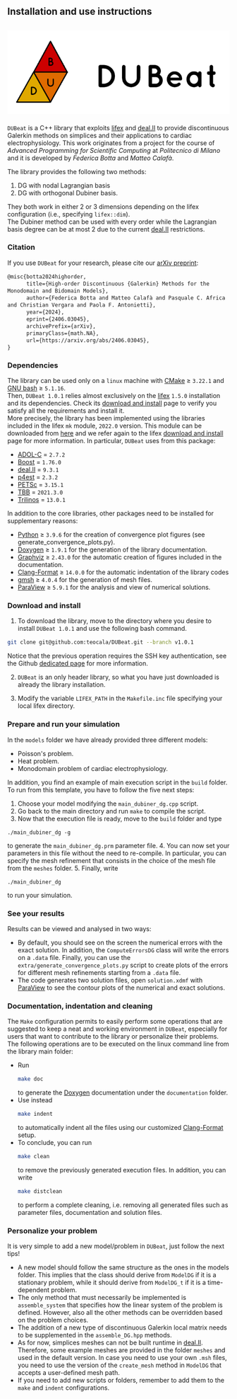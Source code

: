 Installation and use instructions
-----------------------------------------------------------------
![](./extra/images/title_image.png)
-----------------------------------------------------------------

`DUBeat` is a C++ library that exploits [lifex][] and [deal.II][] to provide discontinuous Galerkin methods on simplices and their applications to cardiac electrophysiology.
This work originates from a project for the course of *Advanced Programming for Scientific Computing* at *Politecnico di Milano* and it is developed by *Federica Botta* and *Matteo Calafà*.

The library provides the following two methods:
1. DG with nodal Lagrangian basis
2. DG with orthogonal Dubiner basis.

They both work in either 2 or 3 dimensions depending on the lifex configuration (i.e., specifying `lifex::dim`).  
The Dubiner method can be used with every order while the Lagrangian basis degree can be at most 2 due to the current [deal.II][] restrictions.

### Citation
If you use `DUBeat` for your research, please cite our [arXiv preprint][]:
```
@misc{botta2024highorder,
      title={High-order Discontinuous {Galerkin} Methods for the Monodomain and Bidomain Models}, 
      author={Federica Botta and Matteo Calafà and Pasquale C. Africa and Christian Vergara and Paola F. Antonietti},
      year={2024},
      eprint={2406.03045},
      archivePrefix={arXiv},
      primaryClass={math.NA},
      url={https://arxiv.org/abs/2406.03045}, 
}
```

### Dependencies
The library can be used only on a `linux` machine with [CMake][] ≥ `3.22.1` and [GNU bash][] ≥ `5.1.16`.  
Then, `DUBeat 1.0.1` relies almost exclusively on the [lifex][] `1.5.0` installation and its dependencies. Check its [download and install][] page to verify you satisfy all the requirements and install it.  
More precisely, the library has been implemented using the libraries included in the lifex `mk` module, `2022.0` version. This module can be downloaded from [here][] and we refer again to the lifex [download and install][] page for more information. In particular, `DUBeat` uses from this package:
- [ADOL-C][] = `2.7.2`
- [Boost][] = `1.76.0`
- [deal.II][] = `9.3.1`
- [p4est][] = `2.3.2`
- [PETSc][] = `3.15.1`
- [TBB][] = `2021.3.0`
- [Trilinos][] = `13.0.1`

In addition to the core libraries, other packages need to be installed for supplementary reasons:
- [Python][] ≥ `3.9.6` for the creation of convergence plot figures (see generate_convergence_plots.py).
- [Doxygen][] ≥ `1.9.1` for the generation of the library documentation.
- [Graphviz][] ≥ `2.43.0` for the automatic creation of figures included in the documentation.
- [Clang-Format][] ≥ `14.0.0` for the automatic indentation of the library codes
- [gmsh][] ≥ `4.0.4` for the generation of mesh files.
- [ParaView][] ≥ `5.9.1` for the analysis and view of numerical solutions.



### Download and install
1. To download the library, move to the directory where you desire to install `DUBeat 1.0.1` and use the following bash command.
  ```bash
  git clone git@github.com:teocala/DUBeat.git --branch v1.0.1
  ```
  Notice that the previous operation requires the SSH key authentication, see the Github [dedicated page][] for more information.

2. `DUBeat` is an only header library, so what you have just downloaded is already the library installation.

3. Modify the variable `LIFEX_PATH` in the `Makefile.inc` file specifying your local lifex directory.



### Prepare and run your simulation
In the `models` folder we have already provided three different models:
  - Poisson's problem.
  - Heat problem.
  - Monodomain problem of cardiac electrophysiology.

In addition, you find an example of main execution script in the `build` folder.  
To run from this template, you have to follow the five next steps:

1. Choose your model modifying the `main_dubiner_dg.cpp` script.
2. Go back to the main directory and run `make` to compile the script.
3. Now that the execution file is ready, move to the `build` folder and type
  ~~~~
  ./main_dubiner_dg -g
  ~~~~
  to generate the `main_dubiner_dg.prm` parameter file.
4. You can now set your parameters in this file without the need to re-compile. In particular, you can specify the mesh refinement that consists in the choice of the mesh file from the `meshes` folder.
5. Finally, write
  ~~~~
  ./main_dubiner_dg
  ~~~~
  to run your simulation.

### See your results
Results can be viewed and analysed in two ways:
- By default, you should see on the screen the numerical errors with the exact solution. In addition, the `ComputeErrorsDG` class will write the errors on a `.data` file. Finally, you can use the `extra/generate_convergence_plots.py` script to create plots of the errors for different mesh refinements starting from a `.data` file.
- The code generates two solution files, open `solution.xdmf` with [ParaView][] to see the contour plots of the numerical and exact solutions.

### Documentation, indentation and cleaning
The `Make` configuration permits to easily perform some operations that are suggested to keep
a neat and working environment in `DUBeat`, especially for users that want to contribute to
the library or personalize their problems. The following operations are to be
executed on the linux command line from the library main folder:
- Run
  ```bash
  make doc
  ```
  to generate the [Doxygen][] documentation under the `documentation` folder.
- Use instead
  ```bash
  make indent
  ```
  to automatically indent all the files using our customized [Clang-Format][] setup.
- To conclude, you can run
  ```bash
  make clean
  ```
  to remove the previously generated execution files. In addition, you can write
  ```bash
  make distclean
  ```
  to perform a complete cleaning, i.e. removing all generated files such as parameter files, documentation and solution files.


### Personalize your problem
It is very simple to add a new model/problem in `DUBeat`, just follow the next tips!   
- A new model should follow the same structure as the ones in the models folder. This
  implies that the class should derive from `ModelDG` if it is a stationary problem, while it
  should derive from `ModelDG_t` if it is a time-dependent problem.
- The only method that must necessarily be implemented is `assemble_system` that specifies
  how the linear system of the problem is defined. However, also all the other methods can
  be overridden based on the problem choices.
- The addition of a new type of discontinuous Galerkin local matrix needs to be supplemented in the `assemble_DG.hpp` methods.
- As for now, simplices meshes can not be built runtime in [deal.II][]. Therefore, some example meshes are provided in the folder `meshes` and used in the default version.
  In case you need to use your own `.msh` files, you need to use the version of the `create_mesh` method in `ModelDG` that accepts a user-defined mesh path.
- If you need to add new scripts or folders, remember to add them to the `make` and `indent` configurations.



[lifex]: https://lifex.gitlab.io/
[dedicated page]: https://docs.github.com/en/authentication/connecting-to-github-with-ssh
[download and install]: https://lifex.gitlab.io/lifex/download-and-install.html
[ParaView]: https://www.paraview.org/
[Python]: https://www.python.org/
[Doxygen]: https://doxygen.nl/
[Graphviz]: https://graphviz.org/
[gmsh]: https://gmsh.info/
[CMake]: https://cmake.org/
[GNU bash]: https://www.gnu.org/software/bash/
[here]: https://github.com/elauksap/mk/releases/download/v2022.0/mk-2022.0-lifex.tar.gz
[Clang-Format]: https://clang.llvm.org/docs/ClangFormat.html
[deal.II]: https://www.dealii.org/
[ADOL-C]: https://github.com/coin-or/ADOL-C
[Boost]: https://www.boost.org/
[p4est]: http://www.p4est.org/
[PETSc]: https://petsc.org/release/
[TBB]: https://github.com/oneapi-src/oneTBB
[Trilinos]: https://trilinos.github.io/
[arXiv preprint]: https://arxiv.org/abs/2406.03045